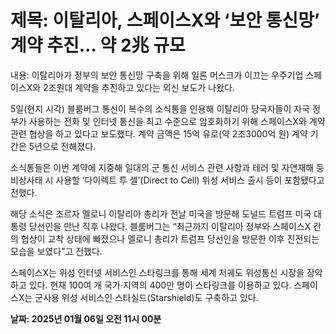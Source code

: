 # **제목: 이탈리아, 스페이스X와 ‘보안 통신망’ 계약 추진… 약 2兆 규모**

  내용: 이탈리아가 정부의 보안 통신망 구축을 위해 일론 머스크가 이끄는 우주기업 스페이스X와 2조원대 계약을 추진하고 있다는 외신 보도가 나왔다.

5일(현지 시각) 블룸버그 통신이 복수의 소식통을 인용해 이탈리아 당국자들이 자국 정부가 사용하는 전화 및 인터넷 통신을 최고 수준으로 암호화하기 위해 스페이스X와 계약 관련 협상을 하고 있다고 보도했다. 계약 금액은 15억 유로(약 2조3000억 원) 계약 기간은 5년으로 전해졌다.

소식통들은 이번 계약에 지중해 일대의 군 통신 서비스 관련 사항과 테러 및 자연재해 등 비상사태 시 사용할 ‘다이렉트 투 셀’(Direct to Cell) 위성 서비스 출시 등이 포함됐다고 전했다.

해당 소식은 조르자 멜로니 이탈리아 총리가 전날 미국을 방문해 도널드 트럼프 미국 대통령 당선인을 만난 직후 나왔다. 블룸버그는 “최근까지 이탈리아 정부와 스페이스X 간의 협상이 교착 상태에 빠졌으나 멜로니 총리가 트럼프 당선인을 방문한 이후 진전되는 모습을 보였다”고 전했다.

스페이스X는 위성 인터넷 서비스인 스타링크를 통해 세계 저궤도 위성통신 시장을 장악하고 있다. 현재 100여 개 국가·지역의 400만 명이 스타링크를 이용하고 있다. 스페이스X는 군사용 위성 서비스인 스타실드(Starshield)도 구축하고 있다.

  **날짜: 2025년 01월 06일 오전 11시 00분**